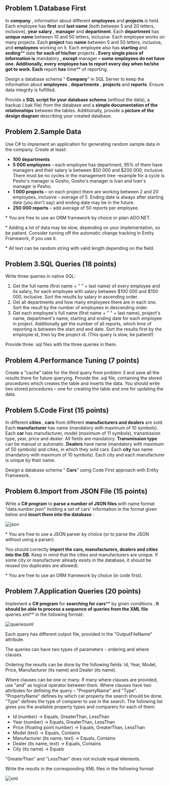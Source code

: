 ## Problem 1.Database First

In **company** , information about different **employees** and **projects** is held. Each employee has **first** and **last name** (both between 5 and 20 letters, inclusive), **year salary** , **manager** and **department**. Each **department** has **unique name** between 10 and 50 letters, inclusive. Each employee works on many projects. Each **project** has **name** between 5 and 50 letters, inclusive, and **employees** working on it. Each employee also has **starting** and **ending**** date **for each of his/her** projects **. Every single piece of information is** mandatory **, except** manager **– some employees do not have one. Additionally, every employee has to report every day when he/she got to work. Each** report **has** time** of reporting.

Design a database schema &quot; **Company**&quot; in SQL Server to keep the information about **employees** , **departments** , **projects** and **reports**. Ensure data integrity is fulfilled.

Provide a **SQL script for your database schema** (without the data), a backup (.bak file) from the database and a **simple documentation of the relationships** between the tables. Additionally, provide a **picture of the design diagram** describing your created database.

## Problem 2.Sample Data 

Use C# to implement an application for generating random sample data in the company. Create at least:

- **100 departments**
- **5 000 employees** – each employee has department, 95% of them have managers and their salary is between $50 000 and $200 000, inclusive. There must be no cycles in the management tree –example for a cycle is Pesho&#39;s manager is Gosho, Gosho&#39;s manager is Ivan and Ivan&#39;s manager is Pesho.
- **1 000 projects** – on each project there are working between 2 and 20 employees, inclusive – average of 5. Ending date is always after starting date (you don&#39;t say) and ending date may be in the future.
- **250 000 reports** – add average of 50 reports per employee.

\* You are free to use an ORM framework by choice or plain ADO.NET.

\* Adding a lot of data may be slow, depending on your implementation, so be patient. Consider turning off the automatic change tracking in Entity Framework, if you use it.

\* All text can be random string with valid length depending on the field.

## Problem 3.SQL Queries (18 points)

Write three queries in native SQL:

1. Get the full name (first name + &quot; &quot; + last name) of every employee and its salary, for each employee with salary between $100 000 and $150 000, inclusive. Sort the results by salary in ascending order.
2. Get all departments and how many employees there are in each one. Sort the result by the number of employees in descending order.
3. Get each employee&#39;s full name (first name + &quot; &quot; + last name), project&#39;s name, department&#39;s name, starting and ending date for each employee in project. Additionally get the number of all reports, which time of reporting is between the start and end date. Sort the results first by the employee id, then by the project id. (This query is slow, be patient!)

Provide three .sql files with the three queries in them.

## Problem 4.Performance Tuning (7 points)

Create a &quot;cache&quot; table for the third query from problem 3 and save all the results there for future querying. Provide the .sql file, containing the stored procedures which creates the table and inserts the data. You should write two stored procedures – one for creating the table and one for updating the data.

## Problem 5.Code First (15 points)

In different **cities** , **cars** from different **manufacturers and dealers** are sold. Each **manufacturer** has name (mandatory with maximum of 10 symbols). Each **car** has manufacturer, model (maximum of 11 symbols), transmission type, year, price and dealer. All fields are mandatory. **Transmission type** can be manual or automatic. **Dealers** have name (mandatory with maximum of 50 symbols) and cities, in which they sold cars. Each **city** has name (mandatory with maximum of 10 symbols). Each city and each manufacturer is unique by their name.

Design a database schema &quot; **Cars**&quot; using Code First approach with Entity Framework.

## Problem 6.Import from JSON File (15 points)

Write a **C# program** to **parse a number of JSON files** with name format &quot;data._number_.json&quot; holding a set of cars&#39; information in the format given below and **insert them into the database** :

![json](https://user-images.githubusercontent.com/12698693/28158090-3f66d7fc-67c1-11e7-960e-17ab937319f4.jpg)

\* You are free to use a JSON parser by choice (or to parse the JSON without using a parser).

You should correctly **import the cars, manufacturers, dealers and cities into the DB**. Keep in mind that the cities and manufacturers are unique. If some city or manufacturer already exists in the database, it should be reused (no duplicates are allowed).

\* You are free to use an ORM framework by choice (in code first).

## Problem 7.Application Queries (20 points)

Implement a **C# program** for **searching for cars**** by given conditions **. It should be able to process a sequence of queries from the XML file** queries.xml** in the following format:

![queriesxml](https://user-images.githubusercontent.com/12698693/28158174-8b985d44-67c1-11e7-9ff3-abf32fc4e90a.png)

Each query has different output file, provided in the &quot;OutputFileName&quot; attribute.

The queries can have two types of parameters - ordering and where clauses.

Ordering the results can be done by the following fields: Id, Year, Model, Price, Manufacturer (its name) and Dealer (its name).

Where clauses can be one or many. If many where clauses are provided, use &quot;and&quot; as logical operator between them. Where clauses have two attributes for defining the query – &quot;PropertyName&quot; and &quot;Type&quot;. &quot;PropertyName&quot; defines by which car property the search should be done. &quot;Type&quot; defines the type of comparer to use in the search. The following list gives you the available property types and comparers for each of them:

- Id (number) -&gt; Equals, GreaterThan, LessThan
- Year (number) -&gt; Equals, GreaterThan, LessThan
- Price (floating point number) -&gt; Equals, GreaterThan, LessThan
- Model (text) -&gt; Equals, Contains
- Manufacturer (its name, text) -&gt; Equals, Contains
- Dealer (its name, text) -&gt; Equals, Contains
- City (its name) -&gt; Equals

&quot;GreaterThan&quot; and &quot;LessThan&quot; does not include equal elements.

Write the results in the corresponding XML files in the following format:

![xml](https://user-images.githubusercontent.com/12698693/28158200-a384305e-67c1-11e7-84f5-8740ef81026e.png)

